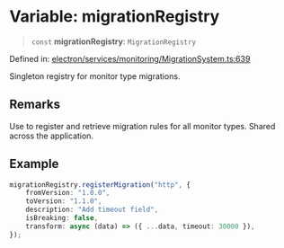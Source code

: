 # Variable: migrationRegistry

> `const` **migrationRegistry**: `MigrationRegistry`

Defined in: [electron/services/monitoring/MigrationSystem.ts:639](https://github.com/Nick2bad4u/Uptime-Watcher/blob/main/electron/services/monitoring/MigrationSystem.ts#L639)

Singleton registry for monitor type migrations.

## Remarks

Use to register and retrieve migration rules for all monitor types. Shared
across the application.

## Example

```typescript
migrationRegistry.registerMigration("http", {
    fromVersion: "1.0.0",
    toVersion: "1.1.0",
    description: "Add timeout field",
    isBreaking: false,
    transform: async (data) => ({ ...data, timeout: 30000 }),
});
```
